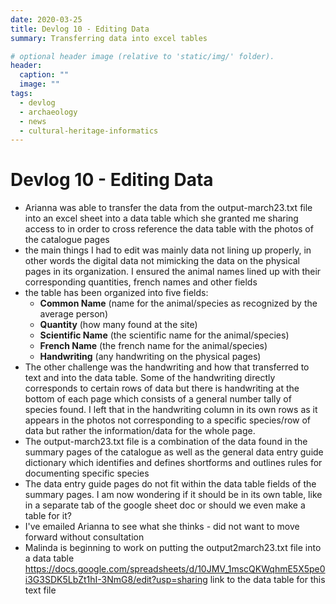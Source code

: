 ```yaml
---
date: 2020-03-25
title: Devlog 10 - Editing Data
summary: Transferring data into excel tables

# optional header image (relative to 'static/img/' folder).
header:
  caption: ""
  image: ""
tags:
  - devlog
  - archaeology
  - news
  - cultural-heritage-informatics
---
```


# Devlog 10 - Editing Data
* Arianna was able to transfer the data from the output-march23.txt file into an excel sheet into a data table which she granted me sharing access to in order to cross reference the data table with the photos of the catalogue pages
* the main things I had to edit was mainly data not lining up properly, in other words the digital data not mimicking the data on the physical pages in its organization. I ensured the animal names lined up with their corresponding quantities, french names and other fields
* the table has been organized into five fields:
  * **Common Name** (name for the animal/species as recognized by the average person)
  * **Quantity** (how many found at the site)
  * **Scientific Name** (the scientific name for the animal/species)
  * **French Name** (the french name for the animal/species)
  * **Handwriting** (any handwriting on the physical pages)
* The other challenge was the handwriting and how that transferred to text and into the data table. Some of the handwriting directly corresponds to certain rows of data but there is handwriting at the bottom of each page which consists of a general number tally of species found. I left that in the handwriting column in its own rows as it appears in the photos not corresponding to a specific species/row of data but rather the information/data for the whole page.
* The output-march23.txt file is a combination of the data found in the summary pages of the catalogue as well as the general data entry guide dictionary which identifies and defines shortforms and outlines rules for documenting specific species
* The data entry guide pages do not fit within the data table fields of the summary pages. I am now wondering if it should be in its own table, like in a separate tab of the google sheet doc or should we even make a table for it? 
* I've emailed Arianna to see what she thinks - did not want to move forward without consultation 
* Malinda is beginning to work on putting the output2march23.txt file into a data table
https://docs.google.com/spreadsheets/d/10JMV_1mscQKWqhmE5X5pe0i3G3SDK5LbZt1hI-3NmG8/edit?usp=sharing link to the data table for this text file
